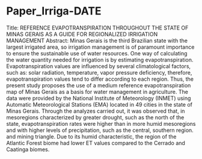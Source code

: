 # Paper_Irriga-DATE
Title: REFERENCE EVAPOTRANSPIRATION THROUGHOUT THE STATE OF MINAS GERAIS AS A GUIDE FOR REGIONALIZED IRRIGATION MANAGEMENT Abstract: Minas Gerais is the third Brazilian state with the largest irrigated area, so irrigation management is of paramount importance to ensure the sustainable use of water resources. One way of calculating the water quantity needed for irrigation is by estimating evapotranspiration. Evapotranspiration values are influenced by several climatological factors, such as: solar radiation, temperature, vapor pressure deficiency, therefore, evapotranspiration values tend to differ according to each region. Thus, the present study proposes the use of a medium reference evapotranspiration map of Minas Gerais as a basis for water management in agriculture. The data were provided by the National Institute of Meteorology (INMET) using Automatic Meteorological Stations (EMA) located in 49 cities in the state of Minas Gerais. Through the analyzes carried out, it was observed that, in mesoregions characterized by greater drought, such as the north of the state, evapotranspiration rates were higher than in more humid mesoregions and with higher levels of precipitation, such as the central, southern region. and mining triangle. Due to its humid characteristic, the region of the Atlantic Forest biome had lower ET values compared to the Cerrado and Caatinga biomes. 
